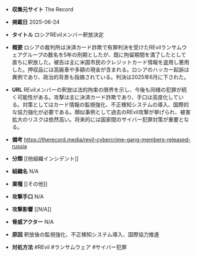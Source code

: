 - **収集元サイト**
The Record

- **掲載日**
2025-06-24

- **タイトル**
ロシアREvilメンバー釈放決定

- **概要**
ロシアの裁判所は決済カード詐欺で有罪判決を受けたREvilランサムウェアグループの数名を5年の刑期としたが、既に拘留期間を満了したとして直ちに釈放した。被告は主に米国市民のクレジットカード情報を盗用し悪用した。押収品には高級車や多額の現金が含まれる。ロシアのハッカー起訴は異例であり、政治的背景も指摘されている。判決は2025年6月に下された。

- **URL**
REvilメンバーの釈放は法的拘束の限界を示し、今後も同様の犯罪が続く可能性がある。攻撃は主に決済カード詐欺であり、手口は高度化している。対策としてはカード情報の監視強化、不正検知システムの導入、国際的な協力強化が必要である。類似事例として過去のREvil攻撃が挙げられ、被害拡大のリスクは依然高い。将来的には国家間のサイバー犯罪対策が重要となる。

- **備考**
https://therecord.media/revil-cybercrime-gang-members-released-russia

- **分類**
[[他組織インシデント]]

- **組織名**
N/A

- **業種**
[[その他]]

- **攻撃手口**
N/A

- **攻撃影響**
[[N/A]]

- **脅威アクター**
N/A

- **原因**
釈放後の監視強化、不正検知システム導入、国際協力推進

- **対処方法**
#REvil #ランサムウェア #サイバー犯罪
